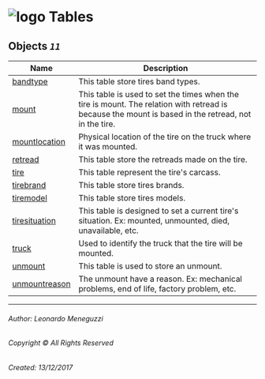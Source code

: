 

# ![logo](../../../../../Images/folder.svg) Tables



## <a name="#Tables"></a>Objects _`11`_
|Name|Description
|---|---
|[bandtype](bandtype.md)|This table store tires band types.|
|[mount](mount.md)|This table is used to set the times when the tire is mount. The relation with retread is because the mount is based in the retread, not in the tire.|
|[mountlocation](mountlocation.md)|Physical location of the tire on the truck where it was mounted.|
|[retread](retread.md)|This table store the retreads made on the tire.|
|[tire](tire.md)|This table represent the tire's carcass.|
|[tirebrand](tirebrand.md)|This table store tires brands.|
|[tiremodel](tiremodel.md)|This table store tires models.|
|[tiresituation](tiresituation.md)|This table is designed to set a current tire's situation. Ex: mounted, unmounted, died, unavailable, etc.|
|[truck](truck.md)|Used to identify the truck that the tire will be mounted.|
|[unmount](unmount.md)|This table is used to store an unmount.|
|[unmountreason](unmountreason.md)|The unmount have a reason. Ex: mechanical problems, end of life, factory problem, etc.|

___
###### Author: Leonardo Meneguzzi
###### Copyright © All Rights Reserved
###### Created: 13/12/2017
